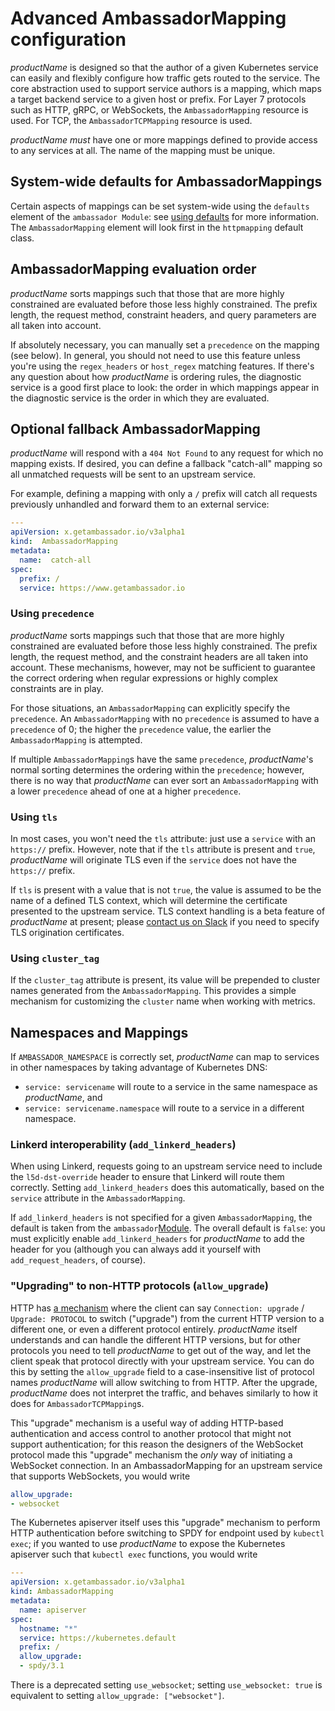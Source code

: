 # Advanced AmbassadorMapping configuration

$productName$ is designed so that the author of a given Kubernetes service can easily and flexibly configure how traffic gets routed to the service. The core abstraction used to support service authors is a mapping, which maps a target backend service to a given host or prefix. For Layer 7 protocols such as HTTP, gRPC, or WebSockets, the `AmbassadorMapping` resource is used. For TCP, the `AmbassadorTCPMapping` resource is used.

$productName$ _must_ have one or more mappings defined to provide access to any services at all. The name of the mapping must be unique.

## System-wide defaults for AmbassadorMappings

Certain aspects of mappings can be set system-wide using the `defaults` element of the `ambassador Module`:
see [using defaults](../../using/defaults) for more information. The `AmbassadorMapping` element will look first in
the `httpmapping` default class.

## AmbassadorMapping evaluation order

$productName$ sorts mappings such that those that are more highly constrained are evaluated before those less highly constrained. The prefix length, the request method, constraint headers, and query parameters are all taken into account.

If absolutely necessary, you can manually set a `precedence` on the mapping (see below). In general, you should not need to use this feature unless you're using the `regex_headers` or `host_regex` matching features. If there's any question about how $productName$ is ordering rules, the diagnostic service is a good first place to look: the order in which mappings appear in the diagnostic service is the order in which they are evaluated.

## Optional fallback AmbassadorMapping

$productName$ will respond with a `404 Not Found` to any request for which no mapping exists. If desired, you can define a fallback "catch-all" mapping so all unmatched requests will be sent to an upstream service.

For example, defining a mapping with only a `/` prefix will catch all requests previously unhandled and forward them to an external service:

```yaml
---
apiVersion: x.getambassador.io/v3alpha1
kind:  AmbassadorMapping
metadata:
  name:  catch-all
spec:
  prefix: /
  service: https://www.getambassador.io
```

### Using `precedence`

$productName$ sorts mappings such that those that are more highly constrained are evaluated before those less highly constrained. The prefix length, the request method, and the constraint headers are all taken into account. These mechanisms, however, may not be sufficient to guarantee the correct ordering when regular expressions or highly complex constraints are in play.

For those situations, an `AmbassadorMapping` can explicitly specify the `precedence`. An `AmbassadorMapping` with no `precedence` is assumed to have a `precedence` of 0; the higher the `precedence` value, the earlier the `AmbassadorMapping` is attempted.

If multiple `AmbassadorMapping`s have the same `precedence`, $productName$'s normal sorting determines the ordering within the `precedence`; however, there is no way that $productName$ can ever sort an `AmbassadorMapping` with a lower `precedence` ahead of one at a higher `precedence`.

### Using `tls`

In most cases, you won't need the `tls` attribute: just use a `service` with an `https://` prefix. However, note that if the `tls` attribute is present and `true`, $productName$ will originate TLS even if the `service` does not have the `https://` prefix.

If `tls` is present with a value that is not `true`, the value is assumed to be the name of a defined TLS context, which will determine the certificate presented to the upstream service. TLS context handling is a beta feature of $productName$ at present; please [contact us on Slack](https://a8r.io/Slack) if you need to specify TLS origination certificates.

### Using `cluster_tag`

If the `cluster_tag` attribute is present, its value will be prepended to cluster names generated from
the `AmbassadorMapping`. This provides a simple mechanism for customizing the `cluster` name when working with metrics.

## Namespaces and Mappings

If `AMBASSADOR_NAMESPACE` is correctly set, $productName$ can map to services in other namespaces by taking advantage of Kubernetes DNS:

- `service: servicename` will route to a service in the same namespace as $productName$, and
- `service: servicename.namespace` will route to a service in a different namespace.

### Linkerd interoperability (`add_linkerd_headers`)

When using Linkerd, requests going to an upstream service need to include the `l5d-dst-override` header to ensure that Linkerd will route them correctly. Setting `add_linkerd_headers` does this automatically, based on the `service` attribute in the `AmbassadorMapping`.

If `add_linkerd_headers` is not specified for a given `AmbassadorMapping`, the default is taken from the `ambassador`[Module](../../running/ambassador). The overall default is `false`: you must explicitly enable `add_linkerd_headers` for $productName$ to add the header for you (although you can always add it yourself with `add_request_headers`, of course).

### "Upgrading" to non-HTTP protocols (`allow_upgrade`)

HTTP has [a mechanism][upgrade-mechanism] where the client can say
`Connection: upgrade` / `Upgrade: PROTOCOL` to switch ("upgrade") from
the current HTTP version to a different one, or even a different
protocol entirely.  $productName$ itself understands and can handle the
different HTTP versions, but for other protocols you need to tell
$productName$ to get out of the way, and let the client speak that
protocol directly with your upstream service.  You can do this by
setting the `allow_upgrade` field to a case-insensitive list of
protocol names $productName$ will allow switching to from HTTP.  After
the upgrade, $productName$ does not interpret the traffic, and behaves
similarly to how it does for `AmbassadorTCPMapping`s.

[upgrade-mechanism]: https://tools.ietf.org/html/rfc7230#section-6.7

This "upgrade" mechanism is a useful way of adding HTTP-based
authentication and access control to another protocol that might not
support authentication; for this reason the designers of the WebSocket
protocol made this "upgrade" mechanism the *only* way of initiating a
WebSocket connection.  In an AmbassadorMapping for an upstream service that
supports WebSockets, you would write

```yaml
allow_upgrade:
- websocket
```

The Kubernetes apiserver itself uses this "upgrade" mechanism to
perform HTTP authentication before switching to SPDY for endpoint used
by `kubectl exec`; if you wanted to use $productName$ to expose the
Kubernetes apiserver such that `kubectl exec` functions, you would
write

```yaml
---
apiVersion: x.getambassador.io/v3alpha1
kind: AmbassadorMapping
metadata:
  name: apiserver
spec:
  hostname: "*"
  service: https://kubernetes.default
  prefix: /
  allow_upgrade:
  - spdy/3.1
```

There is a deprecated setting `use_websocket`; setting `use_websocket:
true` is equivalent to setting `allow_upgrade: ["websocket"]`.
